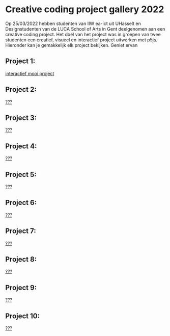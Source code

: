 # Creative coding project gallery 2022

Op 25/03/2022 hebben studenten van IIW ea-ict uit UHasselt en Designstudenten van de LUCA School of Arts in Gent deelgenomen aan een creative coding project. Het doel van het project was in groepen van twee studenten een creatief, visueel en interactief project uitwerken met p5js. Hieronder kan je gemakkelijk elk project bekijken.
Geniet ervan

## Project 1:
[interactief mooi project](https://arneduyver.github.io/creative-coding/project1)

## Project 2:
[???](https://arneduyver.github.io/creative-coding/project2)

## Project 3:
[???](https://arneduyver.github.io/creative-coding/project3)

## Project 4:
[???](https://arneduyver.github.io/creative-coding/project4)

## Project 5:
[???](https://arneduyver.github.io/creative-coding/project5)

## Project 6:
[???](https://arneduyver.github.io/creative-coding/project6)

## Project 7:
[???](https://arneduyver.github.io/creative-coding/project7)

## Project 8:
[???](https://arneduyver.github.io/creative-coding/project8)

## Project 9:
[???](https://arneduyver.github.io/creative-coding/project9)

## Project 10:
[???](https://arneduyver.github.io/creative-coding/project10)

